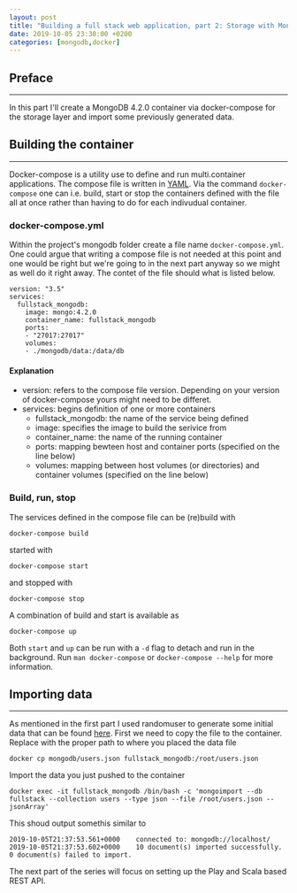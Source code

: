 ```yaml
---
layout: post
title: "Building a full stack web application, part 2: Storage with MongoDB"
date: 2019-10-05 23:30:00 +0200
categories: [mongodb,docker]
---
```


## Preface
---
In this part I'll create a MongoDB 4.2.0 container via docker-compose for the storage layer and import some previously generated data.

## Building the container
---
Docker-compose is a utility use to define and run multi.container applications. The compose file is written in [YAML](https://en.wikipedia.org/wiki/YAML). Via the command `docker-compose` one can i.e. build, start or stop the containers defined with the file all at once rather than having to do for each indivudual container.

### docker-compose.yml
Within the project's mongodb folder create a file name `docker-compose.yml`. One could argue that writing a compose file is not needed at this point and one would be right but we're going to in the next part anyway so we might as well do it right away. The contet of the file should what is listed below.
```
version: "3.5"
services:
  fullstack_mongodb:
    image: mongo:4.2.0
    container_name: fullstack_mongodb
    ports:
    - "27017:27017"
    volumes:
    - ./mongodb/data:/data/db
```

#### Explanation
* version: refers to the compose file version. Depending on your version of docker-compose yours might need to be differet.
* services: begins definition of one or more containers
  * fullstack_mongodb: the name of the service being defined
  * image: specifies the image to build the serivice from
  * container_name: the name of the running container
  * ports: mapping bewteen host and container ports (specified on the line below)
  * volumes: mapping between host volumes (or directories) and container volumes (specified on the line below)

### Build, run, stop
The services defined in the compose file can be (re)build with
```
docker-compose build
```
started with
```
docker-compose start
```
and stopped with
```
docker-compose stop
```
A combination of build and start is available as
```
docker-compose up
```
Both `start` and `up` can be run with a `-d` flag to detach and run in the background. Run `man docker-compose` or `docker-compose --help` for more information.

## Importing data
---
As mentioned in the first part I used randomuser to generate some initial data that can be found [here](https://github.com/ndlarsen/fullstack-webapp-guide/blob/master/mongodb/users.json). First we need to copy the file to the container. Replace with the proper path to where you placed the data file
```
docker cp mongodb/users.json fullstack_mongodb:/root/users.json
```
Import the data you just pushed to the container
```
docker exec -it fullstack_mongodb /bin/bash -c 'mongoimport --db fullstack --collection users --type json --file /root/users.json --jsonArray'
```
This shoud output somethis similar to
```
2019-10-05T21:37:53.561+0000	connected to: mongodb://localhost/
2019-10-05T21:37:53.602+0000	10 document(s) imported successfully. 0 document(s) failed to import.
```

The next part of the series will focus on setting up the Play and Scala based REST API.
